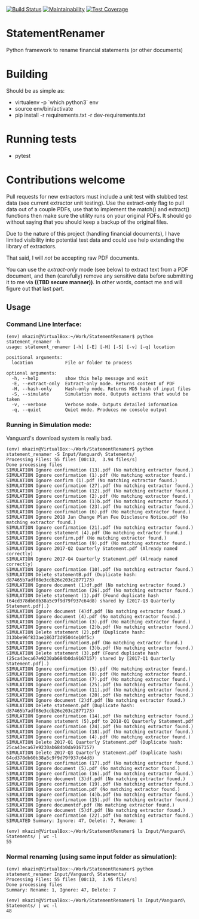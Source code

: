 [![Build Status](https://travis-ci.org/mkazin/StatementRenamer.svg?branch=master)](https://travis-ci.org/mkazin/StatementRenamer)
[![Maintainability](https://api.codeclimate.com/v1/badges/6108f9eff61dd586cab2/maintainability)](https://codeclimate.com/github/mkazin/StatementRenamer/maintainability)
[![Test Coverage](https://api.codeclimate.com/v1/badges/6108f9eff61dd586cab2/test_coverage)](https://codeclimate.com/github/mkazin/StatementRenamer/test_coverage)


# StatementRenamer
Python framework to rename financial statements (or other documents)

# Building
Should be as simple as:
* virtualenv -p \`which python3\` env 
* source env/bin/activate
* pip install -r requirements.txt -r dev-requirements.txt

# Running tests
* pytest

# Contributions welcome
Pull requests for new extractors must include a unit test with stubbed test data (see current extractor unit testing). Use the extract-only flag to pull data out of a couple PDFs, use that to implement the match() and extract() functions then make sure the utility runs on your original PDFs. It should go without saying that you should keep a backup of the original files.

Due to the nature of this project (handling financial documents), I have limited visibility into potential test data and could use help extending the library of extractors.

That said, I will *not* be accepting raw PDF documents.

You can use the *extract-only* mode (see below) to extract text from a PDF document, and then (carefully) remove any sensitive data before submitting it to me via **((TBD secure manner))**. In other words, contact me and will figure out that last part.

## Usage

### Command Line Interface:
```console
(env) mkazin@VirtualBox:~/Work/StatementRenamer$ python statement_renamer -h
usage: statement_renamer [-h] [-E] [-H] [-S] [-v] [-q] location

positional arguments:
  location            File or folder to process

optional arguments:
  -h, --help          show this help message and exit
  -E, --extract-only  Extract-only mode. Returns content of PDF
  -H, --hash-only     Hash-only mode. Returns MD5 hash of input files
  -S, --simulate      Simulation mode. Outputs actions that would be taken
  -v, --verbose       Verbose mode. Outputs detailed information
  -q, --quiet         Quiet mode. Produces no console output
```

### Running in Simulation mode:

Vanguard's download system is really bad. 

```console
(env) mkazin@VirtualBox:~/Work/StatementRenamer$ python statement_renamer -S Input/Vanguard\ Statements/
Processing Files: 55 files [00:13,  3.94 files/s]
Done processing files
SIMULATION Ignore confirmation (13).pdf (No matching extractor found.)
SIMULATION Ignore confirmation (1).pdf (No matching extractor found.)
SIMULATION Ignore confirm (1).pdf (No matching extractor found.)
SIMULATION Ignore confirmation (27).pdf (No matching extractor found.)
SIMULATION Ignore confirmation (12).pdf (No matching extractor found.)
SIMULATION Ignore confirmation (2).pdf (No matching extractor found.)
SIMULATION Ignore confirmation (1)b.pdf (No matching extractor found.)
SIMULATION Ignore confirmation (23).pdf (No matching extractor found.)
SIMULATION Ignore confirmation (6).pdf (No matching extractor found.)
SIMULATION Ignore 2018 Jan Change Plan Fee Disclosure Notice.pdf (No matching extractor found.)
SIMULATION Ignore confirmation (21).pdf (No matching extractor found.)
SIMULATION Ignore statement (4).pdf (No matching extractor found.)
SIMULATION Ignore confirm.pdf (No matching extractor found.)
SIMULATION Ignore confirmation (9).pdf (No matching extractor found.)
SIMULATION Ignore 2017-Q2 Quarterly Statement.pdf (Already named correctly)
SIMULATION Ignore 2017-Q4 Quarterly Statement.pdf (Already named correctly)
SIMULATION Ignore confirmation (10).pdf (No matching extractor found.)
SIMULATION Delete statementB.pdf (Duplicate hash: d87465b7adf08e3cdb26e203c2877173)
SIMULATION Ignore document (1)df.pdf (No matching extractor found.)
SIMULATION Ignore confirmation (26).pdf (No matching extractor found.)
SIMULATION Delete statement (1).pdf (Found duplicate hash (64cd378db60b38a5c9f9d79f937c64d8) shared by [2017-Q3 Quarterly Statement.pdf].)
SIMULATION Ignore document (4)df.pdf (No matching extractor found.)
SIMULATION Ignore document (4).pdf (No matching extractor found.)
SIMULATION Ignore confirmation (3).pdf (No matching extractor found.)
SIMULATION Ignore confirmation (2)b.pdf (No matching extractor found.)
SIMULATION Delete statement (2).pdf (Duplicate hash: 313bbe96f833ae1863f3d95044e10f5c)
SIMULATION Ignore confirmationB.pdf (No matching extractor found.)
SIMULATION Ignore confirmation (3)b.pdf (No matching extractor found.)
SIMULATION Delete statement (3).pdf (Found duplicate hash (25ca43eca67e9230ab684b0da9167157) shared by [2017-Q1 Quarterly Statement.pdf].)
SIMULATION Ignore confirmation (5).pdf (No matching extractor found.)
SIMULATION Ignore confirmation (8).pdf (No matching extractor found.)
SIMULATION Ignore confirmation (7).pdf (No matching extractor found.)
SIMULATION Ignore confirmation (25).pdf (No matching extractor found.)
SIMULATION Ignore confirmation (11).pdf (No matching extractor found.)
SIMULATION Ignore confirmation (20).pdf (No matching extractor found.)
SIMULATION Ignore document (2)df.pdf (No matching extractor found.)
SIMULATION Delete statement.pdf (Duplicate hash: d87465b7adf08e3cdb26e203c2877173)
SIMULATION Ignore confirmation (14).pdf (No matching extractor found.)
SIMULATION Rename statement (5).pdf to 2018-Q1 Quarterly Statement.pdf
SIMULATION Ignore confirmation (24).pdf (No matching extractor found.)
SIMULATION Ignore confirmation (18).pdf (No matching extractor found.)
SIMULATION Ignore confirmation (4).pdf (No matching extractor found.)
SIMULATION Delete 2017-Q1 Quarterly Statement.pdf (Duplicate hash: 25ca43eca67e9230ab684b0da9167157)
SIMULATION Delete 2017-Q3 Quarterly Statement.pdf (Duplicate hash: 64cd378db60b38a5c9f9d79f937c64d8)
SIMULATION Ignore confirmation (17).pdf (No matching extractor found.)
SIMULATION Ignore document (5).pdf (No matching extractor found.)
SIMULATION Ignore confirmation (16).pdf (No matching extractor found.)
SIMULATION Ignore document (3)df.pdf (No matching extractor found.)
SIMULATION Ignore confirmation (19).pdf (No matching extractor found.)
SIMULATION Ignore confirmation.pdf (No matching extractor found.)
SIMULATION Ignore confirmation (4)b.pdf (No matching extractor found.)
SIMULATION Ignore confirmation (15).pdf (No matching extractor found.)
SIMULATION Ignore documentdf.pdf (No matching extractor found.)
SIMULATION Ignore document (5)df.pdf (No matching extractor found.)
SIMULATION Ignore confirmation (22).pdf (No matching extractor found.)
SIMULATED Summary: Ignore: 47, Delete: 7, Rename: 1

(env) mkazin@VirtualBox:~/Work/StatementRenamer$ ls Input/Vanguard\ Statements/ | wc -l
55
```

### Normal renaming (using same input folder as simulation):

```console
(env) mkazin@VirtualBox:~/Work/StatementRenamer$ python statement_renamer Input/Vanguard\ Statements/
Processing Files: 55 files [00:13,  3.95 files/s]
Done processing files
Summary: Rename: 1, Ignore: 47, Delete: 7

(env) mkazin@VirtualBox:~/Work/StatementRenamer$ ls Input/Vanguard\ Statements/ | wc -l
48
```
